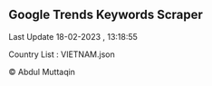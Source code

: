 

## Google Trends Keywords Scraper 
 
Last Update 18-02-2023 , 13:18:55

Country List :
VIETNAM.json



© Abdul Muttaqin 
